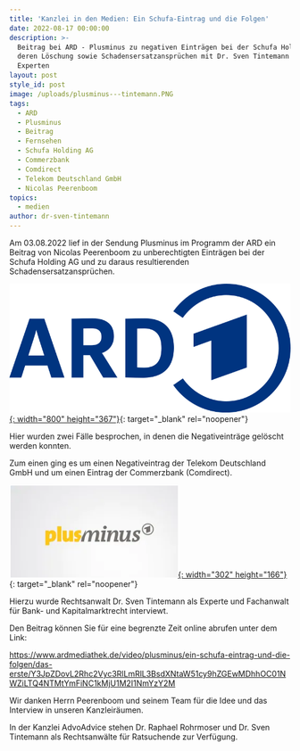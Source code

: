 ```yaml
---
title: 'Kanzlei in den Medien: Ein Schufa-Eintrag und die Folgen'
date: 2022-08-17 00:00:00
description: >-
  Beitrag bei ARD - Plusminus zu negativen Einträgen bei der Schufa Holding AG,
  deren Löschung sowie Schadensersatzansprüchen mit Dr. Sven Tintemann als
  Experten
layout: post
style_id: post
image: /uploads/plusminus---tintemann.PNG
tags:
  - ARD
  - Plusminus
  - Beitrag
  - Fernsehen
  - Schufa Holding AG
  - Commerzbank
  - Comdirect
  - Telekom Deutschland GmbH
  - Nicolas Peerenboom
topics:
  - medien
author: dr-sven-tintemann
---
```

Am 03.08.2022 lief in der Sendung Plusminus im Programm der ARD ein Beitrag von Nicolas Peerenboom zu unberechtigten Einträgen bei der Schufa Holding AG und zu daraus resultierenden Schadensersatzansprüchen.&nbsp;

[![](/uploads/ard-logo-2019-svg.png){: width="800" height="367"}](www.ard.de){: target="_blank" rel="noopener"}

Hier wurden zwei Fälle besprochen, in denen die Negativeinträge gelöscht werden konnten.&nbsp;

Zum einen ging es um einen Negativeintrag der Telekom Deutschland GmbH und um einen Eintrag der Commerzbank (Comdirect).&nbsp;

[![](/uploads/plusminus-bunt.PNG){: width="302" height="166"}](https://www.ardmediathek.de/video/plusminus/ein-schufa-eintrag-und-die-folgen/das-erste/Y3JpZDovL2Rhc2Vyc3RlLmRlL3BsdXNtaW51cy9hZGEwMDhhOC01NWZiLTQ4NTMtYmFiNC1kMjU1M2I1NmYzY2M ){: target="_blank" rel="noopener"}

Hierzu wurde Rechtsanwalt Dr. Sven Tintemann als Experte und Fachanwalt für Bank- und Kapitalmarktrecht interviewt.&nbsp;

Den Beitrag können Sie für eine begrenzte Zeit online abrufen unter dem Link:

https://www.ardmediathek.de/video/plusminus/ein-schufa-eintrag-und-die-folgen/das-erste/Y3JpZDovL2Rhc2Vyc3RlLmRlL3BsdXNtaW51cy9hZGEwMDhhOC01NWZiLTQ4NTMtYmFiNC1kMjU1M2I1NmYzY2M&nbsp;

Wir danken Herrn Peerenboom und seinem Team für die Idee und das Interview in unseren Kanzleiräumen.&nbsp;

In der Kanzlei AdvoAdvice stehen Dr. Raphael Rohrmoser und Dr. Sven Tintemann als Rechtsanwälte für Ratsuchende zur Verfügung.&nbsp;
